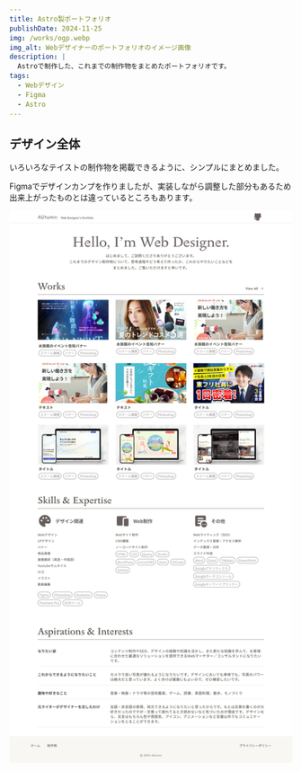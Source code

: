```yaml
---
title: Astro製ポートフォリオ
publishDate: 2024-11-25
img: /works/ogp.webp
img_alt: Webデザイナーのポートフォリオのイメージ画像
description: |
  Astroで制作した、これまでの制作物をまとめたポートフォリオです。
tags:
  - Webデザイン
  - Figma
  - Astro
---
```


## デザイン全体

いろいろなテイストの制作物を掲載できるように、シンプルにまとめました。

Figmaでデザインカンプを作りましたが、実装しながら調整した部分もあるため出来上がったものとは違っているところもあります。

![ポートフォリオのパソコン版イメージ](../../../public/works/pf-pc.webp)
